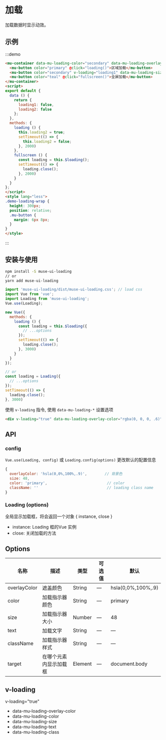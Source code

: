 # 加载

加载数据时显示动效。

## 示例

:::demo
```html
<mu-container data-mu-loading-color="secondary" data-mu-loading-overlay-color="rgba(0, 0, 0, .7)" v-loading="loading2" class="demo-loading-wrap">
  <mu-button color="primary" @click="loading()">区域加载</mu-button>
  <mu-button color="secondary" v-loading="loading1" data-mu-loading-size="24" @click="loading1 = !loading1">按钮加载</mu-button>
  <mu-button color="teal" @click="fullscreen()">全屏加载</mu-button>
</mu-container>
<script>
export default {
  data () {
    return {
      loading1: false,
      loading2: false
    };
  },
  methods: {
    loading () {
      this.loading2 = true;
      setTimeout(() => {
        this.loading2 = false;
      }, 2000)
    },
    fullscreen () {
      const loading = this.$loading();
      setTimeout(() => {
        loading.close();
      }, 2000)
    }
  }
};
</script>
<style lang="less">
.demo-loading-wrap {
  height: 300px;
  position: relative;
  .mu-button {
    margin: 6px 8px;
  }
}
</style>
```
:::

## 安装与使用

```bash
npm install -S muse-ui-loading
// or
yarn add muse-ui-loading
```

```javascript
import 'muse-ui-loading/dist/muse-ui-loading.css'; // load css
import Vue from 'vue';
import Loading from 'muse-ui-loading';
Vue.use(Loading);

new Vue({
  methods: {
    loading () {
      const loading = this.$loading({
        // ...options
      });
      setTimeout(() => {
        loading.close();
      }, 3000)
    }
  }
});

// or
const loading = Loading({
  // ...options
});
setTimeout(() => {
  loading.close();
}, 3000)
```

使用 `v-loading` 指令, 使用 `data-mu-loading-*` 设置选项

```html
<div v-loading="true" data-mu-loading-overlay-color="rgba(0, 0, 0, .6)" style="position: relative; width: 500px; height: 400px;"></div>
```

## API

### config

`Vue.use(Loading, config)` 或 `Loading.config(options)` 更改默认的配置信息

```javascript
{
  overlayColor: 'hsla(0,0%,100%,.9)',        // 背景色
  size: 48,
  color: 'primary',                           // color
  className: ''                               // loading class name
}
```

### Loading  (options)

全局显示加载框，将会返回一个对象 { instance, close }

* instance: Loading 框的Vue 实例
* close:    关闭加载的方法

## Options

| 名称 | 描述 | 类型 | 可选值 | 默认 |
|------|-------------|------|-----------------|---------|
| overlayColor | 遮盖颜色 | String | — | hsla(0,0%,100%,.9) |
| color | 加载指示器颜色 | String | — | primary |
| size | 加载指示器大小 | Number | — | 48 |
| text | 加载文字 | String | — | — |
| className | 加载指示器样式 | String | — | — |
| target | 在哪个元素内显示加载框 | Element | — | document.body |

## v-loading

v-loading="true"

* data-mu-loading-overlay-color
* data-mu-loading-color
* data-mu-loading-size
* data-mu-loading-text
* data-mu-loading-class

<script>
export default {
  data () {
    return {
      loading1: false,
      loading2: false
    };
  },
  methods: {
    loading () {
      this.loading2 = true;
      setTimeout(() => {
        this.loading2 = false;
      }, 2000)
    },
    fullscreen () {
      const loading = this.$loading();
      setTimeout(() => {
        loading.close();
      }, 2000)
    }
  }
};
</script>
<style lang="less">
.demo-loading-wrap {
  height: 300px;
  position: relative;
  .mu-button {
    margin: 6px 8px;
  }
}
</style>
